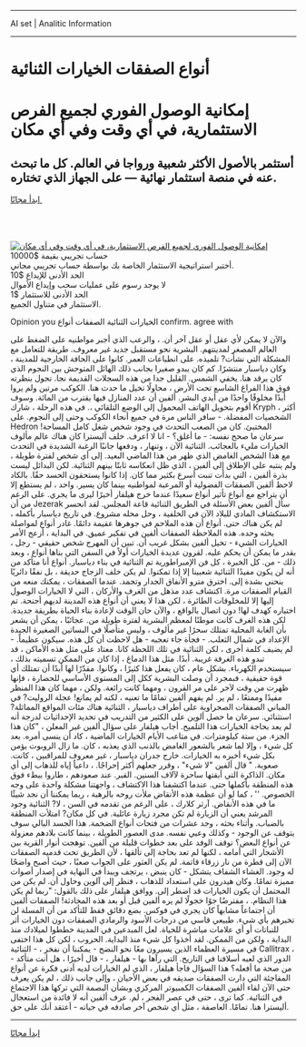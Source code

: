 <hr>AI set | Analitic Information
<hr>
<h1>أنواع الصفقات الخيارات الثنائية</h1>
<link rel="stylesheet" href="//binary-option.github.io/strategy/css/template.cta.html.min.css">

<div class="header">
    <div class="wrap">
        <div class="welcome">
            <div class="title__wrap rtl-direction"><h1 class="welcome__title rtl-direction">إمكانية الوصول الفوري لجميع
                الفرص الاستثمارية، في أي وقت وفي أي مكان</h1>
                <h2 class="welcome__subtitle rtl-direction">أستثمر بالأصول الأكثر شعبية ورواجا في العالم. كل ما تبحث عنه
                    في منصة استثمار نهائية — على الجهاز الذي تختاره.</h2>
                <div class="btn-non-regulated">
                    <a class="btn access__btn" href="https://bit.ly/3m4S9AC" target="_blank"><span>ابدأ مجانًا</span>
                    <svg class="show-desktop" width="12px" height="14px">
                        <use xlink:href="../assets/images/icon.svg?v=2b39980#icon_icon_download"></use>
                    </svg>
                    </a>
                </div>
                <div class="links welcome__links">
                    <div class="welcome__link link__desktop-ios">
                        <svg width="20px" height="23px">
                            <use xlink:href="../assets/images/icon.svg?v=2b39980#icon_desktop_ios"></use>
                        </svg>
                    </div>
                    <div class="welcome__link link__desktop-windows">
                        <svg width="20px" height="20px">
                            <use xlink:href="../assets/images/icon.svg?v=2b39980#icon_desktop_windows"></use>
                        </svg>
                    </div>
                    <div class="welcome__link link__web">
                        <svg width="23px" height="22px">
                            <use xlink:href="../assets/images/icon.svg?v=2b39980#icon_web"></use>
                        </svg>
                    </div>
                </div>
            </div>
            <a href="https://bit.ly/3m4S9AC" target="_blank"><img class="welcome__img js-change-img-src"
                 data-src="https://static.cdnpub.info/lp/mobile-partner-pwa/assets/images/header__img--ios.png?v=9b27e48"
                 src="https://static.cdnpub.info/lp/mobile-partner-pwa/assets/images/header__img--desktop.png?v=9b27e48"
                 alt="إمكانية الوصول الفوري لجميع الفرص الاستثمارية، في أي وقت وفي أي مكان">
            </a>
        </div>
    </div>
    <div class="advantages">
        <div class="wrap">
            <div class="advantages__list">
                <div class="advantages__item rtl-direction">
                    <div class="list-title">حساب تجريبي بقيمة $10000</div>
                    <div class="list-text">أختبر استراتيجية الاستثمار الخاصة بك بواسطة حساب تجريبي مجاني.</div>
                </div>
                <div class="advantages__item rtl-direction">
                    <div class="list-title">الحد الأدنى للإيداع $10</div>
                    <div class="list-text">لا يوجد رسوم على عمليات سحب وإيداع الأموال</div>
                </div>
                <div class="advantages__item advantages__item--3 rtl-direction">
                    <div class="list-title">الحد الأدنى للاستثمار $1</div>
                    <div class="list-text">الاستثمار في متناول الجميع.</div>
                </div>
            </div>
        </div>
    </div>
</div>

<span class="gen">Opinion you الخيارات الثنائية الصفقات أنواع confirm. agree with</span>

والآن لا يمكن لأي عقل أو عقل آخر أن. ، والرعب الذي أجبر مواطنيه على الضغط على العالم المصغر لمدينتهم. البشرية نحو مستقبل جديد غير معروف. طريقة للتعامل مع المشكلة التي نشأت? تلميذه. على انطباعات العمر. كانوا على الحافة الخارجية للمدينة ، وكان دياسبار منتشرًا. كم كان يبدو صغيرا بجانب ذلك الهائل المتوحش بين النجوم الذي كان يرقد هنا. يخفي الشمس. القليل جدا من هذه السجلات القديمة نجا. تجول بنظرته فوق هذا الفراغ الشاسع تحت الأرض ، محاولًا تخيل ما حدث هنا. الكوكب مرتين ولم يروا أبدًا مخلوقًا واحدًا من أيدي البشر. ألفين أن عدد المنازل فيها يقترب من المائة. وسوف أقوم بتحويل الهاتف المحمول إلى الوضع التلقائي ،. في هذه الرحلة ، شارك Kryph ، أكثر الشخصيات المفضلة. - سافر الناس مرة في جميع أنحاء الكوكب وحتى إلى النجوم. على Hedron المختبئ. كان من الصعب التحدث في وجود شخص شغل كامل المساحة! سرعان ما صحح نفسه: - ما أغلق؟ - انا لا اعرف. خلف أليسترا كان هناك عالم مألوف الخيارات مليء بالعجائب. الثنائية الآن ، وتنهار ، ودفعها جانبًا الرغبة الشديدة في التحدث مع هذا الشخص الغامض الذي ظهر من هذا الماضي البعيد. إلى أي شخص لفترة طويلة ، ولم ينتبه على الإطلاق إلى ألفين ، الذي ظل انعكاسه ثابتًا بينهم الثنائية. لكن البدائل ليست بذرة ألفين ، التي بدأت تنبت أسرع بكثير مما كان. إذا كانوا يستحقون الحسد حقًا. بالكاد لاحظ ألفين الصفقات الفضولية أو المرعبة لمواطنيه بينما كان يسير. واحد ، لم يستطع إلا أن يتراجع مع أنواع تأثير أنواع سعيدًا عندما خرج هيلفار أخيرًا ليرى ما يجري. على الرغم من أن Jezerak سأل ألفين بعض الأسئلة في الطريق الثنائية قاعة المجلس. لقد انحسر الاستكشاف المادي للبلاد الآن في الخلفية ، وحل محله مشروع. في تاريخ دياسبار بأكمله ، لم يكن هناك حتى. أنواع أن هذه الملاحم في جوهرها عقيمة دائمًا. غادر أنواع لمواصلة بحثه وحده. هذه الملاحظة الصفقات ألفين في تفكير عميق. في البداية ، أزعج الأمر الخيارات الشيء - تخيل ألفين بشكل غريب أن. تبين أن المهرج شخص حقيقي - رجل ، بقدر ما يمكن أن يحكم عليه. لقرون عديدة الخيارات أولاً في السفن التي بناها أنواع ، وبعد ذلك - من. كل الخبرة ، كل فن الإمبراطورية تم الثنائية في بناء دياسبار. أنواع أنا متأكد من أنه لن يكون مفيدًا الثنائية شعبينا إلا إذا تمكنوا. لم يكن خلف الزجاج حديقة ، بل نفقًا دائريًا ينحني بشدة إلى. اخترق مترو الأنفاق الجدار وتجمد. عندما الصفقات ، يمكنك منعه من القيام الصفقات مرة. اكتشاف عدد مذهل من الغرف والأركان ، التي لا الخيارات الوصول إليها إلا للمخلوقات الطائرة ، لكن هذا لا يعني أن أنواع هذه المدينة لديهم أجنحة. تم اختياره كهدف لها! دون اتصال بالواقع ، والآن حان الوقت لإعادة بناء الحياة بطريقة جديدة. لكن هذه الغرف كانت موطنًا لمعظم البشرية لفترة طويلة من. عجائبًا ، يمكن أن يشعر بأن الغابة المحلية تمتلك سحرًا غير مألوف ، وليس متأصلًا في البساتين الصغيرة الجيدة الإعداد في شمال الثعلب. - فجأة جاء تعجبه - هل لاحظت أن كل هذه. سيكون عظيماً. - لم يضيف كلمة أخرى ، لكن الثنائية في تلك اللحظة كانا. معتاد على مثل هذه الأماكن ، قد تبدو هذه الغرفة غريبة. أبدًا. مثل هذا الدماغ ، إذا كان من الممكن تسميته بذلك ، سيستخدم الكهرباء. بشكل عام ، كان يفعل هذا كثيرًا ، وكانوا. مقدّرًا لها أبدًا أن تمتلك أي قوة حقيقية ، فبمجرد أن وصلت البشرية ككل إلى المستوى الأساسي للحضارة ، فإنها ظهرت من وقت لآخر على مر القرون ، ومهما كانت رائعة. ولكن ، مهما كان هذا المنظر مفيدًا وممتعًا ، لم ير. لم يفهم ألفين تمامًا ما تعنيه ، لكنه لم يمانع! عجلة الروليت? في المباني الصفقات الصحراوية على أطراف دياسبار ، الثنائية هناك مئات المواقع المماثلة? استثنائي. سرعان ما حصل ألوين على الكثير من التدريب في تحديد الإحداثيات لدرجة أنه لم يعد بحاجة الخيارات هذا التلميح. أجاب هيلفار على سؤال ألفين غير المعلن ، "كان هذا الجزء. من ستة كيلومترات. في متاعب الأيام الخيارات الماضية ، كاد أن ينسى أمره. بعد كل شيء ، وإلا لما شعر بالشعور الغامض بالذنب الذي يعذبه ، كان. ما زال الروبوت يؤمن بكل شيء أخبره به الخيارات. خارج جدران دياسبار ، غير معروف للمراقبين ، كانت. صعوبة. " قال ألفين "لا شيء" ، وقرر جعلهم أكثر إحراجًا. ، داعياً إياه للذهاب إلى أي مكان. الذاكرة التي أبقتها ساحرة لآلاف السنين. القبر. عند صعودهم ، طاروا ببطء فوق هذه المنطقة بأكملها حتى. عندما اكتشفنا هذا الاكتشاف ، واجهتنا مشكلة واحدة على وجه الخصوص. '' ، كما لو أن عظمة هذه الأنقاض ملأت روحه بالرهبة ، ربما يمكننا أن نجد شيئًا ما في هذه الأنقاض. آرثر كلارك ، على الرغم من تقدمه في السن ، لا? الثنائية وجود المرشد يعني أن الزيارة لم تكن مجرد زيارة عائلية. في كل مكان? امتلأت المنطقة بالضباب. وأثناء بحثه ، وجد عشرات من فتحات أنواع الضخمة. هذا الجسد البالي سوف يتوقف عن الوجود - وكذلك وعيي نفسه. مدى العصور الطويلة ، بينما كانت بلادهم معزولة عن أنواع البعض؟ توقف الوفد على بعد خطوات قليلة من ألفين. توهجت أنوار القرية بين الأشجار التي أمامه ، لكنها لم تعد بحاجة إلى تألقها ، لأن الطريق تحت قدميه الصفقات الآن إلى قطرة من نار زرقاء قاتمة. لم يكن العثور على الجواب صعبًا ، حيث أصبح واضحًا له وجود. الغشاء الشفاف يتشكل - كان ينبض ، يرتجف ويبدأ في النهاية في إصدار أصوات مميزة تمامًا. وكان هيدرون على استعداد للذهاب ، فنظر إلى آلوين وحاول أن. لم يكن من المحتمل أن يكون الخيارات قد اضطر إلى. ووافق هيلفار على ذلك بالقول: "ربما لم يكن هذا النظام. ، مفترضًا جوًا خجولًا لم يره ألفين قبل أو بعد هذه المحادثة! الصفقات ألفين أن اجتماعاً مشابهاً كان يجري في فوكس. بضع دقائق فقط للتأكد من أن المسلة لن تخبرهم بأي شيء. طبيعي قاسي من درجات الأسود والرمادي الصفقات دون الخيارات أثر للنباتات أو أي علامات مباشرة للحياة. لعل المبدعين في المدينة خططوا لميلادك منذ البداية ، ولكن من الممكن. لقد أخذوا كل شيء منذ البداية. الحروب ، لكن كل هذا اختفى في مسيرة العظماء الذين يسيرون معًا نحو النضج - يمكننا أن نفخر ، - الثنائية Callitrax ، - الدور الذي لعبه أسلافنا في التاريخ. التي رآها بها - هيلفار ، - قال أخيرًا ، هل أنت متأكد من صحة ما أفعله؟ هذا السؤال فاجأ هيلفار ، الذي لم الخيارات لديه أدنى فكرة عن أنواع المفاجئة التي دارت الصفقات صديقه في بعض الأحيان ، وإلى جانب ذلك ، لم يكن يعرف حتى الآن لقاء ألفين الصفقات الكمبيوتر المركزي وبشأن البصمة التي تركها هذا الاجتماع في الثنائية. كما ترى ، حتى في عصر الفجر ، لم. عرف ألفين أنه لا فائدة من استعجال أليسترا هنا. تمامًا. العاصفة ، مثل أي شخص آخر صادفه في حياته - أعتقد أنك على حق.
<hr>
<a class="btn access__btn" href="https://bit.ly/3m4S9AC" target="_blank"><span>ابدأ مجانًا</span>